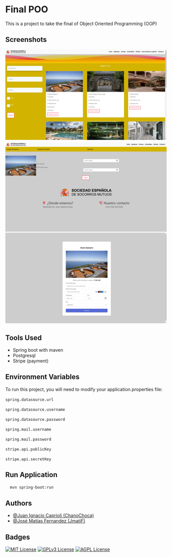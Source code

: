 # Final POO

This is a project to take the final of Object Oriented Programming (OOP)

## Screenshots

![WoT App Screenshot](images/1.png)
![WoT App Screenshot](images/2.png)
![WoT App Screenshot](images/3.png)


## Tools Used

- Spring boot with maven
- Postgresql
- Stripe (payment)


## Environment Variables

To run this project, you will need to modify your application.properties file:

`spring.datasource.url`

`spring.datasource.username`

`spring.datasource.password`

`spring.mail.username`

`spring.mail.password`

`stripe.api.publicKey`

`stripe.api.secretKey`


## Run Application

```bash
  mvn spring-boot:run
```

## Authors

- [@Juan Ignacio Caprioli (ChanoChoca)](https://github.com/ChanoChoca)
- [@José Matías Fernandez (JmatiF)](https://github.com/JmatiF)


## Badges

[//]: # (Add badges from somewhere like: [shields.io]&#40;https://shields.io/&#41;)

[![MIT License](https://img.shields.io/badge/License-MIT-green.svg)](https://choosealicense.com/licenses/mit/)
[![GPLv3 License](https://img.shields.io/badge/License-GPL%20v3-yellow.svg)](https://opensource.org/licenses/)
[![AGPL License](https://img.shields.io/badge/license-AGPL-blue.svg)](http://www.gnu.org/licenses/agpl-3.0)
